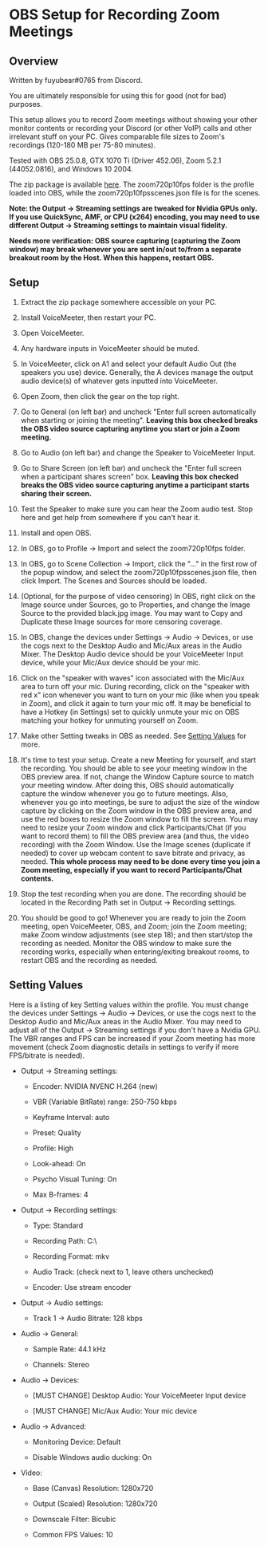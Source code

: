 # OBS Setup for Recording Zoom Meetings

## Overview

Written by fuyubear#0765 from Discord.

You are ultimately responsible for using this for good (not for bad) purposes.

This setup allows you to record Zoom meetings without showing your other monitor contents or recording your Discord (or other VoIP) calls and other irrelevant stuff on your PC. Gives comparable file sizes to Zoom's recordings (120-180 MB per 75-80 minutes).

Tested with OBS 25.0.8, GTX 1070 Ti (Driver 452.06), Zoom 5.2.1 (44052.0816), and Windows 10 2004.

The zip package is available [here](/zoom/zoom-package.zip). The zoom720p10fps folder is the profile loaded into OBS, while the zoom720p10fpsscenes.json file is for the scenes.

**Note: the Output -> Streaming settings are tweaked for Nvidia GPUs only. If you use QuickSync, AMF, or CPU (x264) encoding, you may need to use different Output -> Streaming settings to maintain visual fidelity.**

**Needs more verification: OBS source capturing (capturing the Zoom window) may break whenever you are sent in/out to/from a separate breakout room by the Host. When this happens, restart OBS.**

## Setup

1. Extract the zip package somewhere accessible on your PC.

2. Install VoiceMeeter, then restart your PC.

3. Open VoiceMeeter.

4. Any hardware inputs in VoiceMeeter should be muted.

5. In VoiceMeeter, click on A1 and select your default Audio Out (the speakers you use) device. Generally, the A devices manage the output audio device(s) of whatever gets inputted into VoiceMeeter.

6. Open Zoom, then click the gear on the top right.

7. Go to General (on left bar) and uncheck "Enter full screen automatically when starting or joining the meeting". **Leaving this box checked breaks the OBS video source capturing anytime you start or join a Zoom meeting.**

8. Go to Audio (on left bar) and change the Speaker to VoiceMeeter Input.

9. Go to Share Screen (on left bar) and uncheck the "Enter full screen when a participant shares screen" box. **Leaving this box checked breaks the OBS video source capturing anytime a participant starts sharing their screen.**

10. Test the Speaker to make sure you can hear the Zoom audio test. Stop here and get help from somewhere if you can't hear it.

11. Install and open OBS.

12. In OBS, go to Profile -> Import and select the zoom720p10fps folder.

13. In OBS, go to Scene Collection -> Import, click the "..." in the first row of the popup window, and select the zoom720p10fpsscenes.json file, then click Import. The Scenes and Sources should be loaded.

14. (Optional, for the purpose of video censoring) In OBS, right click on the Image source under Sources, go to Properties, and change the Image Source to the provided black.jpg image. You may want to Copy and Duplicate these Image sources for more censoring coverage.

15. In OBS, change the devices under Settings -> Audio -> Devices, or use the cogs next to the Desktop Audio and Mic/Aux areas in the Audio Mixer. The Desktop Audio device should be your VoiceMeeter Input device, while your Mic/Aux device should be your mic.

16. Click on the "speaker with waves" icon associated with the Mic/Aux area to turn off your mic. During recording, click on the "speaker with red x" icon whenever you want to turn on your mic (like when you speak in Zoom), and click it again to turn your mic off. It may be beneficial to have a Hotkey (in Settings) set to quickly unmute your mic on OBS matching your hotkey for unmuting yourself on Zoom.

17. Make other Setting tweaks in OBS as needed. See [Setting Values](#setting-values) for more.

18. It's time to test your setup. Create a new Meeting for yourself, and start the recording. You should be able to see your meeting window in the OBS preview area. If not, change the Window Capture source to match your meeting window. After doing this, OBS should automatically capture the window whenever you go to future meetings. Also, whenever you go into meetings, be sure to adjust the size of the window capture by clicking on the Zoom window in the OBS preview area, and use the red boxes to resize the Zoom window to fill the screen. You may need to resize your Zoom window and click Participants/Chat (if you want to record them) to fill the OBS preview area (and thus, the video recording) with the Zoom Window. Use the Image scenes (duplicate if needed) to cover up webcam content to save bitrate and privacy, as needed. **This whole process may need to be done every time you join a Zoom meeting, especially if you want to record Participants/Chat contents.**

19. Stop the test recording when you are done. The recording should be located in the Recording Path set in Output -> Recording settings.

20. You should be good to go! Whenever you are ready to join the Zoom meeting, open VoiceMeeter, OBS, and Zoom; join the Zoom meeting; make Zoom window adjustments (see step 18); and then start/stop the recording as needed. Monitor the OBS window to make sure the recording works, especially when entering/exiting breakout rooms, to restart OBS and the recording as needed.

## Setting Values

Here is a listing of key Setting values within the profile. You must change the devices under Settings -> Audio -> Devices, or use the cogs next to the Desktop Audio and Mic/Aux areas in the Audio Mixer. You may need to adjust all of the Output -> Streaming settings if you don't have a Nvidia GPU. The VBR ranges and FPS can be increased if your Zoom meeting has more movement (check Zoom diagnostic details in settings to verify if more FPS/bitrate is needed).

- Output -> Streaming settings:
  
  - Encoder: NVIDIA NVENC H.264 (new)
  
  - VBR (Variable BitRate) range: 250-750 kbps
  
  - Keyframe Interval: auto
  
  - Preset: Quality
  
  - Profile: High
  
  - Look-ahead: On
  
  - Psycho Visual Tuning: On
  
  - Max B-frames: 4

- Output -> Recording settings:
  
  - Type: Standard
  
  - Recording Path: C:\
  
  - Recording Format: mkv
  
  - Audio Track: (check next to 1, leave others unchecked)
  
  - Encoder: Use stream encoder

- Output -> Audio settings:
  
  - Track 1 -> Audio Bitrate: 128 kbps

- Audio -> General:
  
  - Sample Rate: 44.1 kHz
  
  - Channels: Stereo

- Audio -> Devices:
  
  - [MUST CHANGE] Desktop Audio: Your VoiceMeeter Input device
  
  - [MUST CHANGE] Mic/Aux Audio: Your mic device

- Audio -> Advanced:
  
  - Monitoring Device: Default
  
  - Disable Windows audio ducking: On

- Video:
  
  - Base (Canvas) Resolution: 1280x720
  
  - Output (Scaled) Resolution: 1280x720
  
  - Downscale Filter: Bicubic
  
  - Common FPS Values: 10
